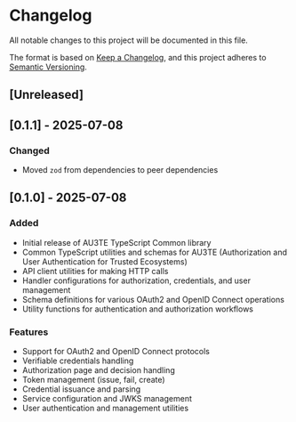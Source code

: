 # Changelog

All notable changes to this project will be documented in this file.

The format is based on [Keep a Changelog](https://keepachangelog.com/en/1.0.0/),
and this project adheres to [Semantic Versioning](https://semver.org/spec/v2.0.0.html).

## [Unreleased]

## [0.1.1] - 2025-07-08

### Changed

- Moved `zod` from dependencies to peer dependencies

## [0.1.0] - 2025-07-08

### Added

- Initial release of AU3TE TypeScript Common library
- Common TypeScript utilities and schemas for AU3TE (Authorization and User Authentication for Trusted Ecosystems)
- API client utilities for making HTTP calls
- Handler configurations for authorization, credentials, and user management
- Schema definitions for various OAuth2 and OpenID Connect operations
- Utility functions for authentication and authorization workflows

### Features

- Support for OAuth2 and OpenID Connect protocols
- Verifiable credentials handling
- Authorization page and decision handling
- Token management (issue, fail, create)
- Credential issuance and parsing
- Service configuration and JWKS management
- User authentication and management utilities
